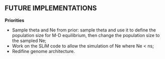 ## **FUTURE IMPLEMENTATIONS**

**Priorities**
- Sample theta and Ne from prior: sample theta and use it to define the population size for M-D equilibrium, then change the population size to the sampled Ne;
- Work on the SLiM code to allow the simulation of Ne where Ne < ns;
- Redifine genome architecture.